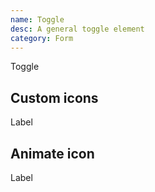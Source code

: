 ```yaml
---
name: Toggle
desc: A general toggle element
category: Form
---
```


<core-knobs  name="core-toggle">
<core-toggle>Toggle</core-toggle>
</core-knobs>

## Custom icons

<core-knobs hideTabs  name="core-toggle">
<core-toggle>
  <i slot="on" style="--ggs: 0.8;" class="gg-sun"></i>
  Label
  <i slot="off" style="--ggs: 0.8;" class="gg-moon"></i>
</core-toggle>
</core-knobs>

## Animate icon

<core-knobs hideTabs  name="core-toggle">
<style>
  .toggle-animation [slot="on"] {
    opacity: 0;
    transition: all 0.5s ease;
    transform: rotate(-45deg);
  }
  .toggle-animation[checked] [slot="on"] {
    opacity: 1;
    visibility: visible;
    transform: rotate(0deg);
  }
</style>
<core-toggle class="toggle-animation">
  <i slot="on" class="gg-check"></i>
  Label
</core-toggle>
</core-knobs>

